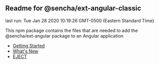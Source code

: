 ## Readme for @sencha/ext-angular-classic

last run: Tue Jan 28 2020 10:19:26 GMT-0500 (Eastern Standard Time)

This npm package contains the files that are needed to add the @sencha/ext-angular package to an Angular application

- [Getting Started](https://github.com/sencha/ext-angular/blob/ext-angular-7.1.x/packages/ext-angular-classic/GETTING_STARTED.md)
- [What's New](https://github.com/sencha/ext-angular/blob/ext-angular-7.1.x/packages/ext-angular-classic/WHATS_NEW.md)
- [EJECT](https://github.com/sencha/ext-angular/blob/ext-angular-7.1.x/packages/ext-angular-classic/EJECT.md)
